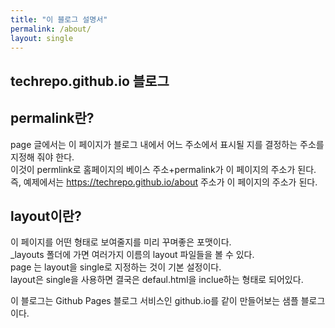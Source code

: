 ```yaml
---
title: "이 블로그 설명서"
permalink: /about/
layout: single
---
```


## techrepo.github.io 블로그

## permalink란? 
page 글에서는 이 페이지가 블로그 내에서 어느 주소에서 표시될 지를 결정하는 주소를 지정해 줘야 한다.  
이것이 permlink로 홈페이지의 베이스 주소+permalink가 이 페이지의 주소가 된다.  
즉, 예제에서는 https://techrepo.github.io/about 주소가 이 페이지의 주소가 된다.  

## layout이란?
이 페이지를 어떤 형태로 보여줄지를 미리 꾸며좋은 포맷이다.  
_layouts 폴더에 가면 여러가지 이름의 layout 파일들을 볼 수 있다.  
page 는 layout을 single로 지정하는 것이 기본 설정이다.  
layout은 single을 사용하면 결국은 defaul.html을 inclue하는 형태로 되어있다.

이 블로그는 Github Pages 블로그 서비스인 github.io를 같이 만들어보는 샘플 블로그이다.
